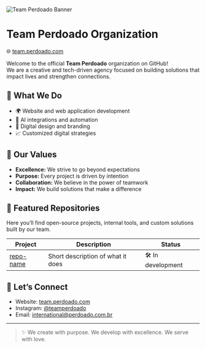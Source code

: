![Team Perdoado Banner](https://pbs.twimg.com/profile_banners/1911770212522999808/1744637890/1500x500)


#  Team Perdoado Organization

🌐 [team.perdoado.com](https://team.perdoado.com/)

Welcome to the official **Team Perdoado** organization on GitHub!  
We are a creative and tech-driven agency focused on building solutions that impact lives and strengthen connections.

## 🚀 What We Do

- 🌍 Website and web application development  
- 🧠 AI integrations and automation  
- 🎨 Digital design and branding  
- 📈 Customized digital strategies

## 💼 Our Values

- **Excellence:** We strive to go beyond expectations  
- **Purpose:** Every project is driven by intention  
- **Collaboration:** We believe in the power of teamwork  
- **Impact:** We build solutions that make a difference

## 🧩 Featured Repositories

Here you’ll find open-source projects, internal tools, and custom solutions built by our team.

| Project | Description | Status |
|--------|-------------|--------|
| [repo-name](https://github.com/teamperdoado/repo-name) | Short description of what it does | 🛠️ In development |

## 🤝 Let’s Connect

- Website: [team.perdoado.com](https://team.perdoado.com/)  
- Instagram: [@teamperdoado](https://instagram.com/)  
- Email: international@perdoado.com.br

---

> ✨ We create with purpose. We develop with excellence. We serve with love.
